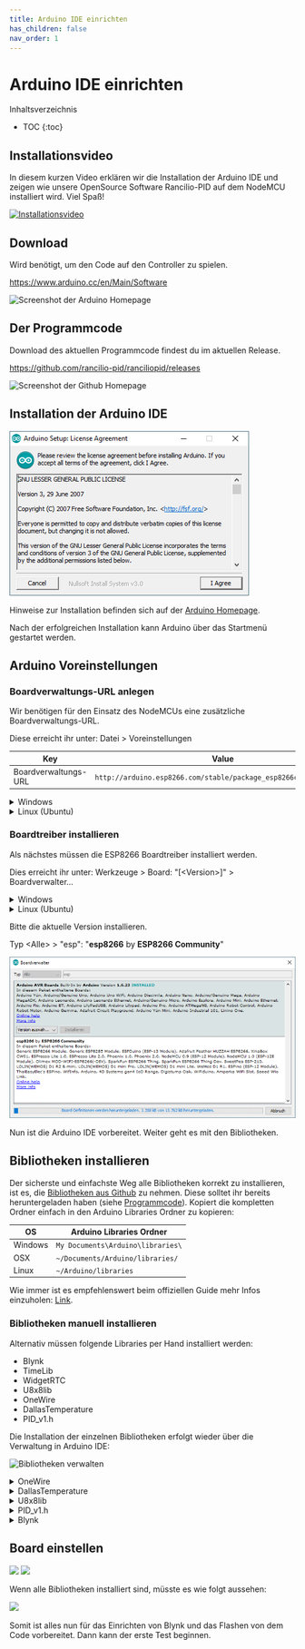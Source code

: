 ```yaml
---
title: Arduino IDE einrichten
has_children: false
nav_order: 1
---
```


# Arduino IDE einrichten

Inhaltsverzeichnis

* TOC
{:toc}

## Installationsvideo

In diesem kurzen Video erklären wir die Installation der Arduino IDE und zeigen wie unsere OpenSource Software Rancilio-PID auf dem NodeMCU installiert wird. Viel Spaß!

[![Installationsvideo](https://img.youtube.com/vi/w7vBGSVWPrw/hqdefault.jpg)](https://www.youtube.com/watch?v=w7vBGSVWPrw)

## Download

Wird benötigt, um den Code auf den Controller zu spielen.

https://www.arduino.cc/en/Main/Software

![Screenshot der Arduino Homepage](http://rancilio-pid.de/wp-content/uploads/2018/10/1.png)

## Der Programmcode

Download des aktuellen Programmcode findest du im aktuellen Release.

https://github.com/rancilio-pid/ranciliopid/releases

![Screenshot der Github Homepage](http://rancilio-pid.de/wp-content/uploads/2018/10/2.png)

## Installation der Arduino IDE

![Arduino Installation](./img/installation.gif)

Hinweise zur Installation befinden sich auf der [Arduino Homepage](https://www.arduino.cc/en/Guide).

Nach der erfolgreichen Installation kann Arduino über das Startmenü gestartet werden.

## Arduino Voreinstellungen

### Boardverwaltungs-URL anlegen

Wir benötigen für den Einsatz des NodeMCUs eine zusätzliche Boardverwaltungs-URL.

Diese erreicht ihr unter: Datei > Voreinstellungen

| Key | Value |
|-|-|
| Boardverwaltungs-URL | `http://arduino.esp8266.com/stable/package_esp8266com_index.json`|

<details markdown="block">
  <summary> Windows </summary>

  ![Windows Arduino Voreinstellungen](http://rancilio-pid.de/wp-content/uploads/2018/10/8.png)

</details>

<details markdown="block">
  <summary> Linux (Ubuntu) </summary>

  ![Linux (Ubuntu)](img/arduino-voreinstellungen-ubu.png)

</details>

### Boardtreiber installieren

Als nächstes müssen die ESP8266 Boardtreiber installiert werden.

Dies erreicht ihr unter: Werkzeuge > Board: "[\<Version\>]" > Boardverwalter...

<details markdown="block">
  <summary> Windows </summary>

  ![Windows Arduino Boardverwalter](http://rancilio-pid.de/wp-content/uploads/2018/10/9.png)

</details>

<details markdown="block">
  <summary> Linux (Ubuntu) </summary>

  ![Linux (Ubuntu) Boardverwalter](img/arduino-boardverwalter-ubu.png)

</details>

Bitte die aktuelle Version installieren.

Typ \<Alle\> > "esp": "**esp8266** by **ESP8266 Community**"

![ESP8266 installieren](./img/boardtreiber.gif)

Nun ist die Arduino IDE vorbereitet. Weiter geht es mit den Bibliotheken.

## Bibliotheken installieren

Der sicherste und einfachste Weg alle Bibliotheken korrekt zu installieren, ist es, die [Bibliotheken aus Github](https://github.com/rancilio-pid/ranciliopid/tree/master/rancilio-pid/libraries) zu nehmen. Diese solltet ihr bereits heruntergeladen haben (siehe [Programmcode](#der-programmcode)). Kopiert die kompletten Ordner einfach in den Arduino Libraries Ordner zu kopieren:

| OS | Arduino Libraries Ordner |
|-|-|
| Windows | `My Documents\Arduino\libraries\` |
| OSX | `~/Documents/Arduino/libraries/` |
| Linux |`~/Arduino/libraries`|

Wie immer ist es empfehlenswert beim offiziellen Guide mehr Infos einzuholen: [Link](https://www.arduino.cc/en/Guide/Libraries).

### Bibliotheken manuell installieren

Alternativ müssen folgende Libraries per Hand installiert werden:

* Blynk
* TimeLib
* WidgetRTC
* U8x8lib
* OneWire
* DallasTemperature
* PID_v1.h

Die Installation der einzelnen Bibliotheken erfolgt wieder über die Verwaltung in Arduino IDE:

![Bibliotheken verwalten](http://rancilio-pid.de/wp-content/uploads/2018/10/12.png)

<details markdown="block">
  <summary> OneWire </summary>

  ![](http://rancilio-pid.de/wp-content/uploads/2018/10/13.png)
</details>

<details markdown="block">
  <summary>
    DallasTemperature
  </summary>

![](http://rancilio-pid.de/wp-content/uploads/2018/10/14.png)
</details>

<details markdown="block">
  <summary> U8x8lib </summary>

  1. Geht auf https://github.com/olikraus/u8g2
  1. Code > Download Zip
  ![](http://rancilio-pid.de/wp-content/uploads/2018/10/15.png)
  1. Legt die Dateien im [Arduino Libraries Ordner](#bibliotheken-installieren) ab
  1. Erstellen einen Ordner: `U8x8lib`
  1. Den Inhalt aus dem ZIP File Ordner: u8g2-master.zip\u8g2-master\cppsrc  UND csrc in den neu erstellten Ordner kopieren (ja, es sind eine ganze Menge Dateien :))
  ![](http://rancilio-pid.de/wp-content/uploads/2018/10/16.png)
  ![](http://rancilio-pid.de/wp-content/uploads/2018/10/17.png)  
</details>

<details markdown="block">
  <summary> PID_v1.h </summary>

  1. Geht auf https://github.com/br3ttb/Arduino-PID-Library
  1. Code > Download Zip  
  ![](./img/arduino-pid-lib.png)
  1. Legt die Dateien im [Arduino Libraries Ordner](#bibliotheken-installieren) ab
  1. Erstellen einen Ordner: `PID_v1`
  1. Die vier Dateien aus dem ZIP File kopieren und in den neuen Ordner einfügen:
  ![](http://rancilio-pid.de/wp-content/uploads/2018/10/19.png)
  ![](http://rancilio-pid.de/wp-content/uploads/2018/10/20.png)  
</details>

<details markdown="block">
  <summary> Blynk </summary>

  1. Geht auf https://www.blynk.cc/getting-started/
  ![](http://rancilio-pid.de/wp-content/uploads/2018/10/21.png)
  1. Geht auf https://github.com/blynkkk/blynk-library/releases/tag/v0.5.4
  ![](http://rancilio-pid.de/wp-content/uploads/2018/10/22.png)
  ![](http://rancilio-pid.de/wp-content/uploads/2018/10/23.png)
  ![](http://rancilio-pid.de/wp-content/uploads/2018/10/25.png)
  ![](http://rancilio-pid.de/wp-content/uploads/2018/10/26.png)
  1. Wechseln in den [Arduino Libraries Ordner](#bibliotheken-installieren)
  ![](http://rancilio-pid.de/wp-content/uploads/2018/10/27.png)
  ![](http://rancilio-pid.de/wp-content/uploads/2018/10/28.png)  
</details>

## Board einstellen

![](http://rancilio-pid.de/wp-content/uploads/2018/10/29.png)
![](http://rancilio-pid.de/wp-content/uploads/2019/07/Bildschirmfoto-2019-07-03-um-00.01.26.png)

Wenn alle Bibliotheken installiert sind, müsste es wie folgt aussehen:

![](http://rancilio-pid.de/wp-content/uploads/2018/10/31.png)

Somit ist alles nun für das Einrichten von Blynk und das Flashen von dem Code vorbereitet. Dann kann der erste Test beginnen.
